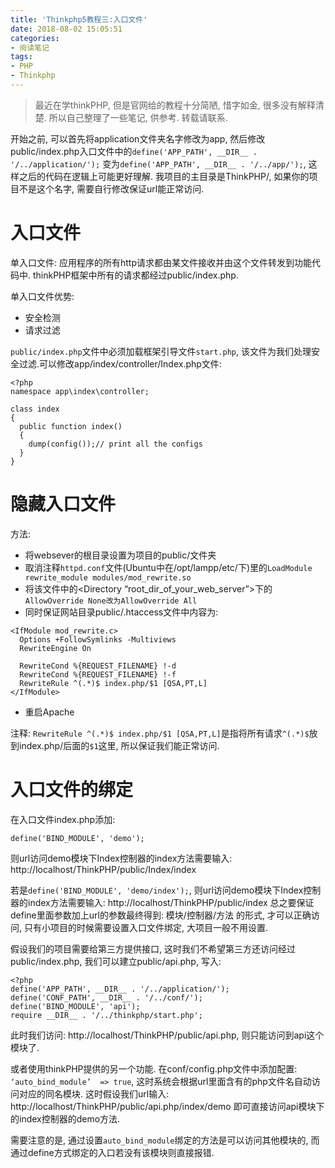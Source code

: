 ```yaml
---
title: 'Thinkphp5教程三:入口文件'
date: 2018-08-02 15:05:51
categories:
- 阅读笔记
tags:
- PHP
- Thinkphp
---
```

> 最近在学thinkPHP, 但是官网给的教程十分简陋, 惜字如金, 很多没有解释清楚. 所以自己整理了一些笔记, 供参考. 转载请联系.

开始之前, 可以首先将application文件夹名字修改为app, 然后修改public/index.php入口文件中的`define('APP_PATH', __DIR__ . '/../application/');` 变为`define('APP_PATH', __DIR__ . '/../app/');`, 这样之后的代码在逻辑上可能更好理解. 我项目的主目录是ThinkPHP/, 如果你的项目不是这个名字, 需要自行修改保证url能正常访问.

# 入口文件
单入口文件: 应用程序的所有http请求都由某文件接收并由这个文件转发到功能代码中. thinkPHP框架中所有的请求都经过public/index.php.

单入口文件优势:
  + 安全检测
  + 请求过滤

`public/index.php`文件中必须加载框架引导文件`start.php`, 该文件为我们处理安全过滤.可以修改app/index/controller/Index.php文件:
```
<?php
namespace app\index\controller;

class index
{
  public function index()
  {
    dump(config());// print all the configs
  }
}
```

# 隐藏入口文件
方法:
  + 将websever的根目录设置为项目的public/文件夹
  + 取消注释`httpd.conf`文件(Ubuntu中在/opt/lampp/etc/下)里的`LoadModule rewrite_module modules/mod_rewrite.so`
  + 将该文件中的<Directory “root_dir_of_your_web_server”>下的`AllowOverride None改为AllowOverride All`
  + 同时保证网站目录public/.htaccess文件中内容为:
```
<IfModule mod_rewrite.c>
  Options +FollowSymlinks -Multiviews
  RewriteEngine On

  RewriteCond %{REQUEST_FILENAME} !-d
  RewriteCond %{REQUEST_FILENAME} !-f
  RewriteRule ^(.*)$ index.php/$1 [QSA,PT,L]
</IfModule>
```
  + 重启Apache

注释: `RewriteRule ^(.*)$ index.php/$1 [QSA,PT,L]`是指将所有请求`^(.*)$`放到index.php/后面的`$1`这里, 所以保证我们能正常访问.

# 入口文件的绑定
在入口文件index.php添加:
```
define('BIND_MODULE', 'demo');
```
则url访问demo模块下Index控制器的index方法需要输入: http://localhost/ThinkPHP/public/Index/index

若是`define('BIND_MODULE', 'demo/index');`, 则url访问demo模块下Index控制器的index方法需要输入: http://localhost/ThinkPHP/public/index
总之要保证define里面参数加上url的参数最终得到: 模块/控制器/方法 的形式, 才可以正确访问, 只有小项目的时候需要设置入口文件绑定, 大项目一般不用设置.

假设我们的项目需要给第三方提供接口, 这时我们不希望第三方还访问经过public/index.php, 我们可以建立public/api.php, 写入:
```
<?php
define('APP_PATH', __DIR__ . '/../application/');
define('CONF_PATH', __DIR__ . '/../conf/');
define('BIND_MODULE', 'api');
require __DIR__ . '/../thinkphp/start.php';
```
此时我们访问: http://localhost/ThinkPHP/public/api.php, 则只能访问到api这个模块了.

或者使用thinkPHP提供的另一个功能. 在conf/config.php文件中添加配置: `‘auto_bind_module’  => true`, 这时系统会根据url里面含有的php文件名自动访问对应的同名模块. 这时假设我们url输入: http://localhost/ThinkPHP/public/api.php/index/demo
即可直接访问api模块下的index控制器的demo方法.

需要注意的是, 通过设置`auto_bind_module`绑定的方法是可以访问其他模块的, 而通过define方式绑定的入口若没有该模块则直接报错.
